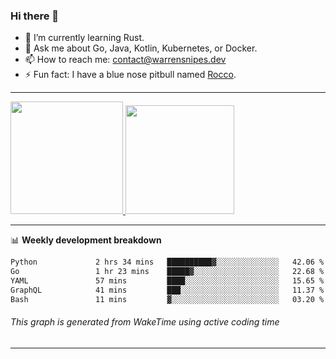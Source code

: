 ### Hi there 👋

- 🌱 I’m currently learning Rust.
- 💬 Ask me about Go, Java, Kotlin, Kubernetes, or Docker.
- 📫 How to reach me: contact@warrensnipes.dev
- ⚡ Fun fact: I have a blue nose pitbull named [Rocco](https://i.imgur.com/iLsSCKu.jpg).

-------


<a href="https://github.com/LockedThread/LockedThread">
  <img height="180em" src="https://github-readme-stats.vercel.app/api?username=LockedThread&theme=transparent&bg_color=00000000&show_icons=true&count_private=true" />
  <img height="174em" src="https://github-readme-stats.vercel.app/api/top-langs?username=LockedThread&theme=transparent&layout=compact&hide_progress=true&bg_color=00000000" />
  </a>

-------

📊 **Weekly development breakdown**
<!--START_SECTION:waka-->

```txt
Python             2 hrs 34 mins   ██████████▓░░░░░░░░░░░░░░   42.06 %
Go                 1 hr 23 mins    █████▓░░░░░░░░░░░░░░░░░░░   22.68 %
YAML               57 mins         ████░░░░░░░░░░░░░░░░░░░░░   15.65 %
GraphQL            41 mins         ███░░░░░░░░░░░░░░░░░░░░░░   11.37 %
Bash               11 mins         ▓░░░░░░░░░░░░░░░░░░░░░░░░   03.20 %
```

<!--END_SECTION:waka-->
###### *This graph is generated from WakeTime using active coding time*
-------
